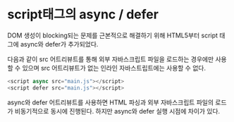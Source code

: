 # script태그의 async / defer

DOM 생성이 blocking되는 문제를 근본적으로 해결하기 위해 HTML5부터 script 태그에 async와 defer가 추가되었다.

다음과 같이 src 어트리뷰트를 통해 외부 자바스크립트 파일을 로드하는 경우에만 사용할 수 있으며 src 어트리뷰트가 없는 인라인 자바스트립트에는 사용할 수 없다.

```javascript
<script async src="main.js"></script>
<script defer src="main.js"></script>
```

async와 defer 어트리뷰트를 사용하면 HTML 파싱과 외부 자바스크립트 파일의 로드가 비동기적으로 동시에 진행된다. 하지만 async와 defer 실행 시점에 차이가 있다.
